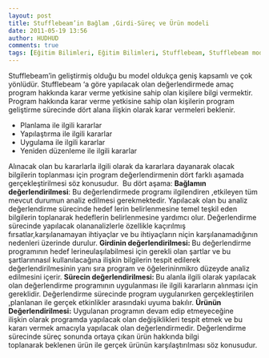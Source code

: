 ```yaml
---
layout: post
title: Stufflebeam’in Bağlam ,Girdi-Süreç ve Ürün modeli
date: 2011-05-19 13:56
author: HUDHUD
comments: true
tags: [Eğitim Bilimleri, Eğitim Bilimleri, Stufflebeam, Stufflebeam modeli]
---
```

Stufflebeam’in geliştirmiş olduğu bu model oldukça geniş kapsamlı ve çok yönlüdür. Stufflebeam ‘a göre yapılacak olan değerlendirmede amaç program hakkında karar verme yetkisine sahip olan kişilere bilgi vermektir. Program hakkında karar verme yetkisine sahip olan kişilerin program geliştirme sürecinde dört alana ilişkin olarak karar vermeleri beklenir.
<ul>
	<li>Planlama ile ilgili kararlar</li>
	<li>Yapılaştırma ile ilgili kararlar</li>
	<li>Uygulama ile ilgili kararlar</li>
	<li>Yeniden düzenleme ile ilgili kararlar</li>
</ul>
Alınacak olan bu kararlarla ilgili olarak da kararlara dayanarak olacak bilgilerin toplanması için program değerlendirmenin dört farklı aşamada gerçekleştirilmesi söz konusudur.  Bu dört aşama:
<strong>Bağlamın değerlendirilmesi</strong>: Bu değerlendirmede programı ilgilendiren ,etkileyen tüm mevcut durumun analiz edilmesi gerekmektedir. Yapılacak olan bu analiz değerlendirme sürecinde hedef lerin belirlenmesine temel teşkil eden bilgilerin toplanarak hedeflerin belirlenmesine yardımcı olur. Değerlendirme sürecinde yapılacak olananalizlerle özellikle kaçırılmış fırsatlar,karşılanamayan ihtiyaçlar ve bu ihtiyaçların niçin karşılanamadığının nedenleri üzerinde durulur.
<strong>Girdinin değerlendirilmesi: </strong>Bu değerlendirme programının hedef lerineulaşılabilmesi için gerekli olan şartlar ve bu şartlarınnasıl kullanılacağına ilişkin bilgilerin tespit edilerek değerlendirilmesinin yanı sıra program ve öğelerininmikro düzeyde analiz edilmesini içerir.
<strong>Sürecin değerlendirilmesi: </strong>Bu alanla ilgili olarak yapılacak olan değerlendirme programının uygulanması ile ilgili kararların alınması için gereklidir. Değerlendirme sürecinde program uygulanırken gerçekleştirilen ,planlanan ile gerçek etkinlikler arasındaki uyuma bakılır.
<strong>Ürünün Değerlendirilmesi:</strong> Uygulanan programın devam edip etmeyeceğine ilişkin olarak programda yapılacak olan değişiklikleri tespit etmek ve bu kararı vermek amacıyla yapılacak olan değerlendirmedir. Değerlendirme sürecinde süreç sonunda ortaya çıkan ürün hakkında bilgi toplanarak beklenen ürün ile gerçek ürünün karşılaştırılması söz konusudur.
